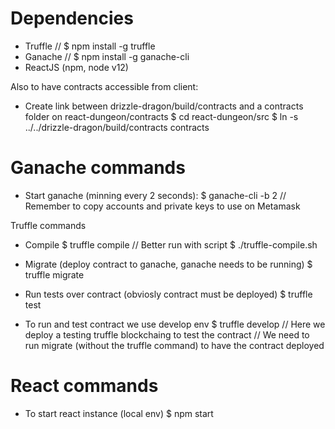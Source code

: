# Dependencies

- Truffle // $ npm install -g truffle
- Ganache // $ npm install -g ganache-cli
- ReactJS (npm, node v12)

Also to have contracts accessible from client:

- Create link between drizzle-dragon/build/contracts and a contracts folder on react-dungeon/contracts
$ cd react-dungeon/src
$ ln -s ../../drizzle-dragon/build/contracts contracts

# Ganache commands

- Start ganache (minning every 2 seconds):
$ ganache-cli -b 2 
// Remember to copy accounts and private keys to use on Metamask

Truffle commands

- Compile
$ truffle compile
// Better run with script 
$ ./truffle-compile.sh

- Migrate (deploy contract to ganache, ganache needs to be running)
$ truffle migrate

- Run tests over contract (obviosly contract must be deployed)
$ truffle test

- To run and test contract we use develop env
$ truffle develop
// Here we deploy a testing truffle blockchaing to test the contract
// We need to run migrate (without the truffle command) to have the contract deployed

# React commands

- To start react instance (local env)
$ npm start
